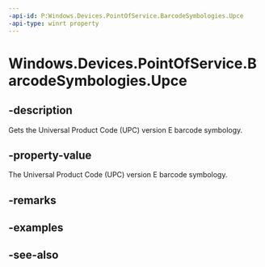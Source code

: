 ```yaml
---
-api-id: P:Windows.Devices.PointOfService.BarcodeSymbologies.Upce
-api-type: winrt property
---
```


<!-- Property syntax
public uint Upce { get; }
-->

# Windows.Devices.PointOfService.BarcodeSymbologies.Upce

## -description
Gets the Universal Product Code (UPC) version E barcode symbology.

## -property-value
The Universal Product Code (UPC) version E barcode symbology.

## -remarks

## -examples

## -see-also
